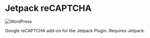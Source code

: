 # Jetpack reCAPTCHA

![WordPress](https://img.shields.io/badge/wordpress-4.8-green.svg?style=flat)

Google reCAPTCHA add-on for the Jetpack Plugin. Requires Jetpack.
